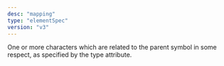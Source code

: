 ```yaml
---
desc: "mapping"
type: "elementSpec"
version: "v3"
---
```


One or more characters which are related to the parent symbol in some respect, as
specified by the type attribute.